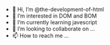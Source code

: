 - 👋 Hi, I’m @the-development-of-html
- 👀 I’m interested in DOM and BOM
- 🌱 I’m currently learning javescript
- 💞️ I’m looking to collaborate on ...
- 📫 How to reach me ...

<!---
the-development-of-html/the-development-of-html is a ✨ special ✨ repository because its `README.md` (this file) appears on your GitHub profile.
You can click the Preview link to take a look at your changes.
--->
